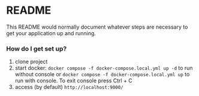 # README

This README would normally document whatever steps are necessary to get your application up and running.

### How do I get set up?

1. clone project
2. start docker: `docker compose -f docker-compose.local.yml up -d` to run without console or `docker compose -f docker-compose.local.yml up` to run with console.
   To exit console press Ctrl + C
3. access (by default) `http://localhost:9000/`
